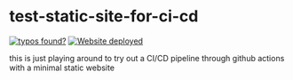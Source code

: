 # test-static-site-for-ci-cd

[![typos found?](https://github.com/OleaBlossom/test-static-site-for-ci-cd/actions/workflows/spellcheck_action.yml/badge.svg?branch=main)](https://github.com/OleaBlossom/test-static-site-for-ci-cd/actions/workflows/spellcheck_action.yml)
[![Website deployed](https://github.com/OleaBlossom/test-static-site-for-ci-cd/actions/workflows/static.yml/badge.svg)](https://github.com/OleaBlossom/test-static-site-for-ci-cd/actions/workflows/static.yml)

this is just playing around to try out a CI/CD pipeline through github actions with a minimal static website
